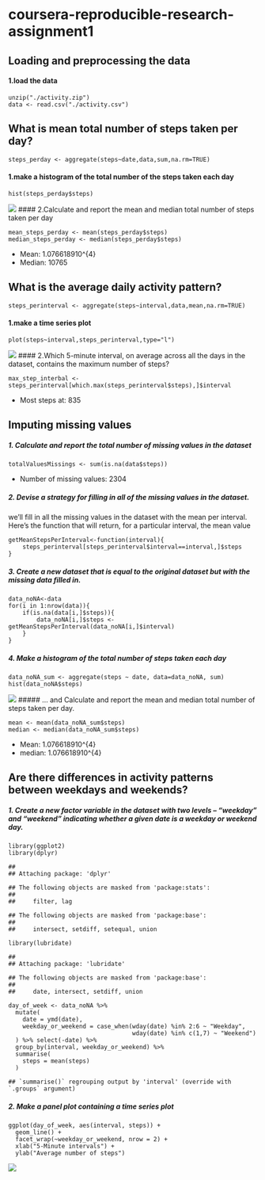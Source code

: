 coursera-reproducible-research-assignment1
==========================================

Loading and preprocessing the data
----------------------------------

#### 1.load the data

    unzip("./activity.zip")
    data <- read.csv("./activity.csv")

What is mean total number of steps taken per day?
-------------------------------------------------

    steps_perday <- aggregate(steps~date,data,sum,na.rm=TRUE)

#### 1.make a histogram of the total number of the steps taken each day

    hist(steps_perday$steps)

![](PA1_template_files/figure-markdown_strict/unnamed-chunk-3-1.png)
\#\#\#\# 2.Calculate and report the mean and median total number of
steps taken per day

    mean_steps_perday <- mean(steps_perday$steps)
    median_steps_perday <- median(steps_perday$steps)

-   Mean: 1.076618910^{4}
-   Median: 10765

What is the average daily activity pattern?
-------------------------------------------

    steps_perinterval <- aggregate(steps~interval,data,mean,na.rm=TRUE)

#### 1.make a time series plot

    plot(steps~interval,steps_perinterval,type="l")

![](PA1_template_files/figure-markdown_strict/unnamed-chunk-6-1.png)
\#\#\#\# 2.Which 5-minute interval, on average across all the days in
the dataset, contains the maximum number of steps?

    max_step_interbal <- steps_perinterval[which.max(steps_perinterval$steps),]$interval

-   Most steps at: 835

Imputing missing values
-----------------------

##### 1. Calculate and report the total number of missing values in the dataset

    totalValuesMissings <- sum(is.na(data$steps))

-   Number of missing values: 2304

##### 2. Devise a strategy for filling in all of the missing values in the dataset.

we’ll fill in all the missing values in the dataset with the mean per
interval. Here’s the function that will return, for a particular
interval, the mean value

    getMeanStepsPerInterval<-function(interval){
        steps_perinterval[steps_perinterval$interval==interval,]$steps
    }

##### 3. Create a new dataset that is equal to the original dataset but with the missing data filled in.

    data_noNA<-data
    for(i in 1:nrow(data)){
        if(is.na(data[i,]$steps)){
            data_noNA[i,]$steps <- getMeanStepsPerInterval(data_noNA[i,]$interval)
        }
    }

##### 4. Make a histogram of the total number of steps taken each day

    data_noNA_sum <- aggregate(steps ~ date, data=data_noNA, sum)
    hist(data_noNA$steps)

![](PA1_template_files/figure-markdown_strict/unnamed-chunk-11-1.png)
\#\#\#\#\# … and Calculate and report the mean and median total number
of steps taken per day.

    mean <- mean(data_noNA_sum$steps)
    median <- median(data_noNA_sum$steps)

-   Mean: 1.076618910^{4}
-   median: 1.076618910^{4}

Are there differences in activity patterns between weekdays and weekends?
-------------------------------------------------------------------------

##### 1. Create a new factor variable in the dataset with two levels – “weekday” and “weekend” indicating whether a given date is a weekday or weekend day.

    library(ggplot2)
    library(dplyr)

    ## 
    ## Attaching package: 'dplyr'

    ## The following objects are masked from 'package:stats':
    ## 
    ##     filter, lag

    ## The following objects are masked from 'package:base':
    ## 
    ##     intersect, setdiff, setequal, union

    library(lubridate)

    ## 
    ## Attaching package: 'lubridate'

    ## The following objects are masked from 'package:base':
    ## 
    ##     date, intersect, setdiff, union

    day_of_week <- data_noNA %>%
      mutate(
        date = ymd(date),
        weekday_or_weekend = case_when(wday(date) %in% 2:6 ~ "Weekday",
                                       wday(date) %in% c(1,7) ~ "Weekend")
      ) %>% select(-date) %>%
      group_by(interval, weekday_or_weekend) %>%
      summarise(
        steps = mean(steps)
      )

    ## `summarise()` regrouping output by 'interval' (override with `.groups` argument)

##### 2. Make a panel plot containing a time series plot

    ggplot(day_of_week, aes(interval, steps)) + 
      geom_line() + 
      facet_wrap(~weekday_or_weekend, nrow = 2) +
      xlab("5-Minute intervals") + 
      ylab("Average number of steps")

![](PA1_template_files/figure-markdown_strict/unnamed-chunk-15-1.png)
